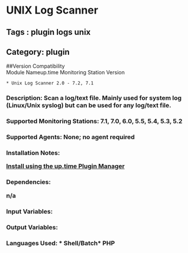 # UNIX Log Scanner
## Tags : plugin   logs   unix  

## Category: plugin

##Version Compatibility<br/>Module Name</th><th>up.time Monitoring Station Version</th>


  
    * Unix Log Scanner 2.0 - 7.2, 7.1
  


### Description: Scan a log/text file. Mainly used for system log (Linux/Unix syslog) but can be used for any log/text file.

### Supported Monitoring Stations: 7.1, 7.0, 6.0, 5.5, 5.4, 5.3, 5.2
### Supported Agents: None; no agent required
### Installation Notes: <p><a href="https://github.com/uptimesoftware/uptime-plugin-manager">Install using the up.time Plugin Manager</a></p>

### Dependencies: <p>n/a</p>

### Input Variables: 
### Output Variables: 
### Languages Used: * Shell/Batch* PHP

